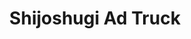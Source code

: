 ---
layout: holo9song
title: "Shijoshugi Ad Truck"
songno: 3
thumbfile: "03_adtruck"

streamlink: "https://hip.streamlink.to/SHIJOSHUGIADTRUCK"
nyaaid: "https://nyaa.si/view/1323777"
yt_playlistid: "OLAK5uy_npi29mR3J9z5AQjPb954ZTwNQgDoGKi50"

info:
    title: "Shijoshugi Ad Truck"
    othertitle: "至上主義アドトラック"
    singer: "Ookami Mio, Shiranui Flare, Natsuiro Matsuri"
    lyrics: "Haru (はる)"
    composer: "如月結愛"
    arranger: "如月結愛"
    extras:
        - role: "Guitar & Bass"
          name: "如月結愛"

tracklist:
    - Shijoshugi Ad Truck
    - Shijoshugi Ad Truck (Instrumental)
---